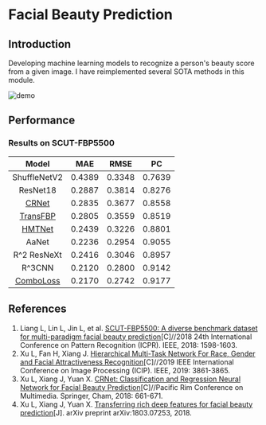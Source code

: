 # Facial Beauty Prediction

## Introduction
Developing machine learning models to recognize a person's beauty score from a given image. I have reimplemented several SOTA methods in this module.

![demo](https://github.com/lucasxlu/HMTNet/blob/master/TikTok.gif)

## Performance
### Results on SCUT-FBP5500
| Model | MAE | RMSE | PC |
| :---: | :---: | :---: | :---: |
| ShuffleNetV2 | 0.4389 | 0.3348 | 0.7639 |
| ResNet18 | 0.2887 | 0.3814 | 0.8276 |
| [CRNet](https://github.com/lucasxlu/CRNet) | 0.2835 | 0.3677 | 0.8558 |
| [TransFBP](https://github.com/lucasxlu/TransFBP) | 0.2805 | 0.3559 | 0.8519 |
| [HMTNet](https://github.com/lucasxlu/HMTNet) | 0.2439	| 0.3226 | 0.8801 |
| AaNet | 0.2236 | 0.2954 | 0.9055 |
| R^2 ResNeXt | 0.2416 | 0.3046 | 0.8957 |
| R^3CNN | 0.2120 | 0.2800 | 0.9142 |
| [ComboLoss](https://github.com/lucasxlu/ComboLoss) | 0.2170 | 0.2742 | 0.9177 |


## References
1. Liang L, Lin L, Jin L, et al. [SCUT-FBP5500: A diverse benchmark dataset for multi-paradigm facial beauty prediction](https://arxiv.org/pdf/1801.06345.pdf)[C]//2018 24th International Conference on Pattern Recognition (ICPR). IEEE, 2018: 1598-1603.
2. Xu L, Fan H, Xiang J. [Hierarchical Multi-Task Network For Race, Gender and Facial Attractiveness Recognition](https://ieeexplore.ieee.org/abstract/document/8803614/)[C]//2019 IEEE International Conference on Image Processing (ICIP). IEEE, 2019: 3861-3865.
3. Xu L, Xiang J, Yuan X. [CRNet: Classification and Regression Neural Network for Facial Beauty Prediction](https://link.springer.com/chapter/10.1007/978-3-030-00764-5_61)[C]//Pacific Rim Conference on Multimedia. Springer, Cham, 2018: 661-671.
4. Xu L, Xiang J, Yuan X. [Transferring rich deep features for facial beauty prediction](https://arxiv.org/pdf/1803.07253.pdf)[J]. arXiv preprint arXiv:1803.07253, 2018.
